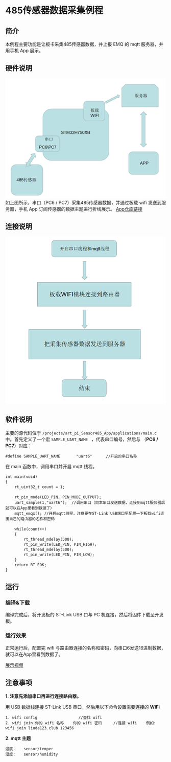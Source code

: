 # 485传感器数据采集例程

## 简介

本例程主要功能是让板卡采集485传感器数据，并上报 EMQ 的 mqtt 服务器，并用手机 App 展示。


## 硬件说明
![art-pi1](art-pi1.png)
如上图所示，串口（PC6 / PC7）采集485传感器数据，并通过板载 wifi 发送到服务器，手机 App 订阅传感器的数据主题进行折线展示。
[App仓库链接](https://github.com/NoobSmall/art_pi_485_App)
## 连接说明

![art-pi2](art-pi2.png)

## 软件说明

主要的源代码位于 `/projects/art_pi_Sensor485_App/applications/main.c` 中。首先定义了一个宏 `SAMPLE_UART_NAME ` ，代表串口编号，然后与 （**PC6 / PC7**）对应：

```
#define SAMPLE_UART_NAME       "uart6"      //开启的串口名称
```

在 main 函数中，调用串口并开启 mqtt 线程。

```
int main(void)
{
    rt_uint32_t count = 1;

    rt_pin_mode(LED_PIN, PIN_MODE_OUTPUT);
    uart_sample(1,"uart6");  //调用串口（向本串口发送数据，连接到mqtt服务器后就可以在App里看到数据了）
    mqtt_emqx(); //开启mqtt线程，注意要在ST-Link USB端口里配置一下板载wifi连接自己的路由器的名称和密码

    while(count++)
    {
        rt_thread_mdelay(500);
        rt_pin_write(LED_PIN, PIN_HIGH);
        rt_thread_mdelay(500);
        rt_pin_write(LED_PIN, PIN_LOW);
    }
    return RT_EOK;
}
```



## 运行
### 编译&下载

编译完成后，将开发板的 ST-Link USB 口与 PC 机连接，然后将固件下载至开发板。

### 运行效果

正常运行后，配置完 wifi 与路由器连接的名称和密码，向串口6发送16进制数据，就可以在App里看到数据了。

[展示视频](https://www.bilibili.com/video/BV17T4y1M792)

## 注意事项

**1. 注意先添加串口再进行连接路由器。**

用 USB 数据线连接 ST-Link USB 串口，然后用以下命令设置需要连接的 **WiFi**  

```
1. wifi config     				//查找 wifi
2. wifi join 你的 wifi 名称    你的 wifi 密码	  //连接 wifi    例如: wifi join liuda123.club 123456
```



**2. mqtt 主题**
```
温度：   sensor/temper
湿度：   sensor/humidity
```

